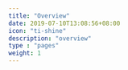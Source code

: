 ```yaml
---
title: "Overview"
date: 2019-07-10T13:08:56+08:00
icon: "ti-shine"
description: "overview"
type : "pages"
weight: 1
---
```


